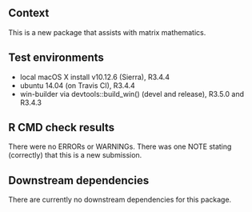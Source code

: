 ## Context

This is a new package that assists with matrix mathematics.

## Test environments
* local macOS X install v10.12.6 (Sierra), R3.4.4
* ubuntu 14.04 (on Travis CI), R3.4.4
* win-builder via devtools::build_win() (devel and release), R3.5.0 and R3.4.3

## R CMD check results
There were no ERRORs or WARNINGs.
There was one NOTE stating (correctly) that this is a new submission. 

## Downstream dependencies
There are currently no downstream dependencies for this package.